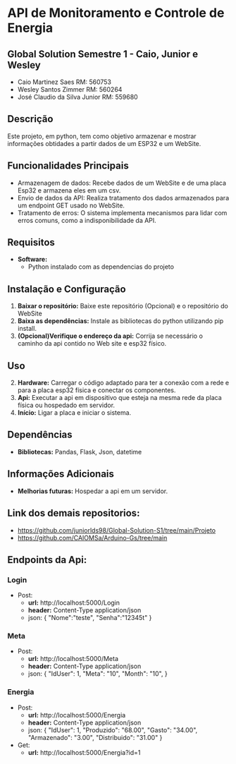 # API de Monitoramento e Controle de Energia
## Global Solution Semestre 1 - Caio, Junior e Wesley
 * Caio Martinez Saes RM: 560753
 * Wesley Santos Zimmer RM: 560264
 * José Claudio da Silva Junior RM: 559680

## Descrição
Este projeto, em python, tem como objetivo armazenar e mostrar informações obtidades a partir dados de um ESP32 e um WebSite.

## Funcionalidades Principais
* Armazenagem de dados: Recebe dados de um WebSite e de uma placa Esp32 e armazena eles em um csv.
* Envio de dados da API: Realiza tratamento dos dados armazenados para um endpoint GET usado no WebSite.
* Tratamento de erros: O sistema implementa mecanismos para lidar com erros comuns, como a indisponibilidade da API.

## Requisitos
* **Software:**
    * Python instalado com as dependencias do projeto

## Instalação e Configuração
1. **Baixar o repositório:** Baixe este repositório (Opcional) e o repositório do WebSite
2. **Baixa as dependências:** Instale as bibliotecas do python utilizando pip install.
3. **(Opcional)Verifique o endereço da api:** Corrija se necessário o caminho da api contido no Web site e esp32 físico.

## Uso
2. **Hardware:** Carregar o código adaptado para ter a conexão com a rede e para a placa esp32 física e conectar os componentes.
2. **Api:** Executar a api em dispositivo que esteja na mesma rede da placa física ou hospedado em servidor.
4. **Início:** Ligar a placa e iniciar o sistema.

## Dependências
* **Bibliotecas:** Pandas, Flask, Json, datetime


## Informações Adicionais
* **Melhorias futuras:** Hospedar a api em um servidor.

## Link dos demais repositorios:
* https://github.com/juniorlds98/Global-Solution-S1/tree/main/Projeto
* https://github.com/CAIOMSa/Arduino-Gs/tree/main


## Endpoints da Api:
### Login
* Post:
  * **url:** http://localhost:5000/Login
  * **header:** Content-Type application/json
  * json:
      {
      	"Nome":"teste",
      	"Senha":"12345t"
      }
### Meta
* Post:
  * **url:** http://localhost:5000/Meta
  * **header:** Content-Type application/json
  * json:
        {
        "IdUser":  1,
        "Meta":  "10",
        "Month":  "10",
        }
### Energia
* Post:
  * **url:** http://localhost:5000/Energia
  * **header:** Content-Type application/json
  * json:
        {
        "IdUser":  1,
        "Produzido":  "68.00",
        "Gasto":  "34.00",
        "Armazenado":  "3.00",
        "Distribuido":  "31.00"
        }
* Get:
  * **url:** http://localhost:5000/Energia?id=1
